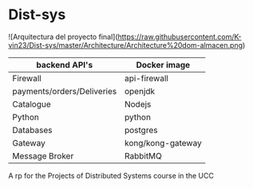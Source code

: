 # Dist-sys

<span>![</span><span>Arquitectura del proyecto final</span><span>]</span><span>(</span><span>https://raw.githubusercontent.com/K-vin23/Dist-sys/master/Architecture/Architecture%20dom-almacen.png</span><span>)</span>

|backend API's |Docker image|
|---|---|
|Firewall |api-firewall|
|payments/orders/Deliveries |openjdk|
|Catalogue |Nodejs|
|Python |python|
|Databases |postgres|
|Gateway |kong/kong-gateway|
|Message Broker |RabbitMQ|


A rp for the Projects of Distributed Systems course in the UCC
